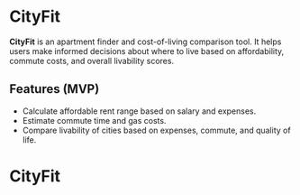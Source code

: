 # CityFit

**CityFit** is an apartment finder and cost-of-living comparison tool. It 
helps users make informed decisions about where to live based on 
affordability, commute costs, and overall livability scores.

## Features (MVP)
- Calculate affordable rent range based on salary and expenses.
- Estimate commute time and gas costs.
- Compare livability of cities based on expenses, commute, and quality of 
life.
# CityFit
